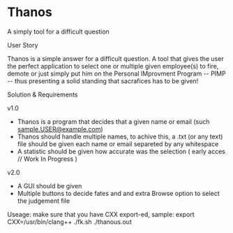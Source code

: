 # Thanos
A simply tool for a difficult question

User Story

Thanos is a simple answer for a difficult question. A tool that gives the user the perfect application to select one or multiple given employee(s)
to fire, demote or just simply put him on the Personal IMprovment Program -- PIMP -- thus presenting a solid standing that sacrafices has to be given!

Solution & Requirements

v1.0
- Thanos is a program that decides that a given name or email (such sample.USER@example.com)
- Thanos should handle multiple names, to achive this, a .txt (or any text) file should be given each name or email separeted by any whitespace
- A statistic should be given how accurate was the selection ( early acces // Work In Progress )

v2.0
- A GUI should be given
- Multiple buttons to decide fates and and extra Browse option to select the judgement file


Useage:
make sure that you have CXX export-ed, sample: export CXX=/usr/bin/clang++
./fk.sh
./thanous.out



